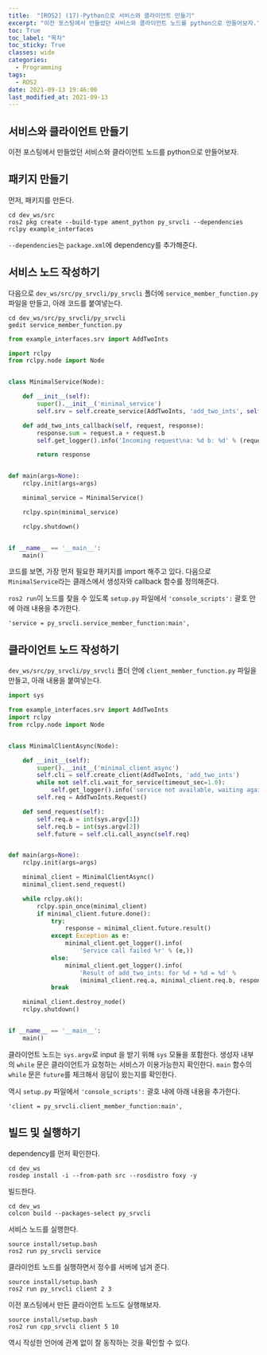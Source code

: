 ```yaml
---
title:  "[ROS2] (17)-Python으로 서비스와 클라이언트 만들기"
excerpt: "이전 포스팅에서 만들었던 서비스와 클라이언트 노드를 python으로 만들어보자."
toc: True
toc_label: "목차"
toc_sticky: True
classes: wide
categories:
  - Programming
tags:
  - ROS2
date: 2021-09-13 19:46:00
last_modified_at: 2021-09-13
---
```


## 서비스와 클라이언트 만들기
이전 포스팅에서 만들었던 서비스와 클라이언트 노드를 python으로 만들어보자.

## 패키지 만들기
먼저, 패키지를 만든다.

```
cd dev_ws/src
ros2 pkg create --build-type ament_python py_srvcli --dependencies rclpy example_interfaces
```

`--dependencies`는 `package.xml`에 dependency를 추가해준다.

## 서비스 노드 작성하기
다음으로 `dev_ws/src/py_srvcli/py_srvcli` 폴더에 `service_member_function.py` 파일을 만들고, 아래 코드를 붙여넣는다.

```
cd dev_ws/src/py_srvcli/py_srvcli
gedit service_member_function.py
```

```py
from example_interfaces.srv import AddTwoInts

import rclpy
from rclpy.node import Node


class MinimalService(Node):

    def __init__(self):
        super().__init__('minimal_service')
        self.srv = self.create_service(AddTwoInts, 'add_two_ints', self.add_two_ints_callback)

    def add_two_ints_callback(self, request, response):
        response.sum = request.a + request.b
        self.get_logger().info('Incoming request\na: %d b: %d' % (request.a, request.b))

        return response


def main(args=None):
    rclpy.init(args=args)

    minimal_service = MinimalService()

    rclpy.spin(minimal_service)

    rclpy.shutdown()


if __name__ == '__main__':
    main()
```

코드를 보면, 가장 먼저 필요한 패키지를 import 해주고 있다. 다음으로 `MinimalService`라는 클래스에서 생성자와 callback 함수를 정의해준다.

`ros2 run`이 노드를 찾을 수 있도록 `setup.py` 파일에서 `'console_scripts':` 괄호 안에 아래 내용을 추가한다.

```
'service = py_srvcli.service_member_function:main',
```

## 클라이언트 노드 작성하기
`dev_ws/src/py_srvcli/py_srvcli` 폴더 안에 `client_member_function.py` 파일을 만들고, 아래 내용을 붙여넣는다.

```py
import sys

from example_interfaces.srv import AddTwoInts
import rclpy
from rclpy.node import Node


class MinimalClientAsync(Node):

    def __init__(self):
        super().__init__('minimal_client_async')
        self.cli = self.create_client(AddTwoInts, 'add_two_ints')
        while not self.cli.wait_for_service(timeout_sec=1.0):
            self.get_logger().info('service not available, waiting again...')
        self.req = AddTwoInts.Request()

    def send_request(self):
        self.req.a = int(sys.argv[1])
        self.req.b = int(sys.argv[2])
        self.future = self.cli.call_async(self.req)


def main(args=None):
    rclpy.init(args=args)

    minimal_client = MinimalClientAsync()
    minimal_client.send_request()

    while rclpy.ok():
        rclpy.spin_once(minimal_client)
        if minimal_client.future.done():
            try:
                response = minimal_client.future.result()
            except Exception as e:
                minimal_client.get_logger().info(
                    'Service call failed %r' % (e,))
            else:
                minimal_client.get_logger().info(
                    'Result of add_two_ints: for %d + %d = %d' %
                    (minimal_client.req.a, minimal_client.req.b, response.sum))
            break

    minimal_client.destroy_node()
    rclpy.shutdown()


if __name__ == '__main__':
    main()
```

클라이언트 노드는 `sys.argv`로 input 을 받기 위해 `sys` 모듈을 포함한다. 생성자 내부의 `while` 문은 클라이언트가 요청하는 서비스가 이용가능한지 확인한다. `main` 함수의 `while` 문은 `future`를 체크해서 응답이 왔는지를 확인한다.

역시 `setup.py` 파일에서 `'console_scripts':` 괄호 내에 아래 내용을 추가한다.

```
'client = py_srvcli.client_member_function:main',
```
 
## 빌드 및 실행하기
dependency를 먼저 확인한다.

```
cd dev_ws
rosdep install -i --from-path src --rosdistro foxy -y
```

빌드한다.

```
cd dev_ws
colcon build --packages-select py_srvcli
```

서비스 노드를 실행한다.

```
source install/setup.bash
ros2 run py_srvcli service
```

클라이언트 노드를 실행하면서 정수를 서버에 넘겨 준다.

```
source install/setup.bash
ros2 run py_srvcli client 2 3
```

이전 포스팅에서 만든 클라이언트 노드도 실행해보자.

```
source install/setup.bash
ros2 run cpp_srvcli client 5 10
```

역시 작성한 언어에 관계 없이 잘 동작하는 것을 확인할 수 있다.